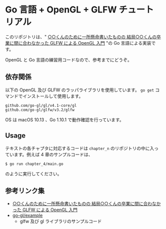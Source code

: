 # Go 言語 + OpenGL + GLFW チュートリアル

このリポジトリは、" [○○くんのために一所懸命書いたものの
結局○○くんの卒業に間に合わなかった
GLFW による OpenGL 入門](http://marina.sys.wakayama-u.ac.jp/~tokoi/GLFWdraft.pdf) "の Go 言語による実装です。

OpenGL と Go 言語の練習用コードなので、参考までにどうぞ。

## 依存関係

以下の OpenGL 及び GLFW のラッパライブラリを使用しています。 `go get` コマンドでインストールして使用します。


```
github.com/go-gl/gl/v4.1-core/gl
github.com/go-gl/glfw/v3.2/glfw
```

OS は macOS 10.13 、Go 1.10.1 で動作確認を行っています。

## Usage

テキストの各チャプタに対応するコードは `chapter_n` のリポジトリの中に入っています。例えば 4 章のサンプルコードは、

```
$ go run chapter_4/main.go
```

のように実行してください。

## 参考リンク集

- [○○くんのために一所懸命書いたものの
結局○○くんの卒業に間に合わなかった
GLFW による OpenGL 入門](http://marina.sys.wakayama-u.ac.jp/~tokoi/GLFWdraft.pdf)
- [go-gl/example](https://github.com/go-gl/example)
  - glfw 及び gl ライブラリのサンプルコード
